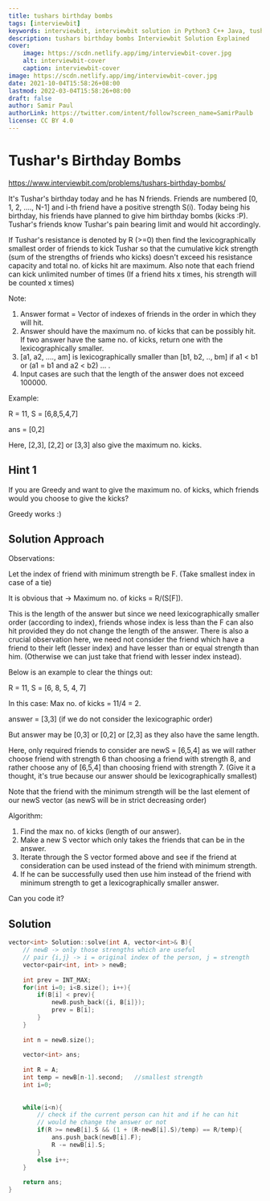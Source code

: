 ```yaml
---
title: tushars birthday bombs
tags: [interviewbit]
keywords: interviewbit, interviewbit solution in Python3 C++ Java, tushars birthday bombs solution
description: tushars birthday bombs Interviewbit Solution Explained
cover:
    image: https://scdn.netlify.app/img/interviewbit-cover.jpg
    alt: interviewbit-cover
    caption: interviewbit-cover
image: https://scdn.netlify.app/img/interviewbit-cover.jpg
date: 2021-10-04T15:58:26+08:00
lastmod: 2022-03-04T15:58:26+08:00
draft: false
author: Samir Paul
authorLink: https://twitter.com/intent/follow?screen_name=SamirPaulb
license: CC BY 4.0
---
```


# Tushar's Birthday Bombs

https://www.interviewbit.com/problems/tushars-birthday-bombs/

It's Tushar's birthday today and he has N friends. Friends are numbered [0, 1, 2, ...., N-1] and i-th friend have a positive strength S(i). Today being his birthday, his friends have planned to give him birthday bombs (kicks :P). Tushar's friends know Tushar's pain bearing limit and would hit accordingly.

If Tushar's resistance is denoted by R (>=0) then find the lexicographically smallest order of friends to kick Tushar so that the cumulative kick strength (sum of the strengths of friends who kicks) doesn't exceed his resistance capacity and total no. of kicks hit are maximum. Also note that each friend can kick unlimited number of times (If a friend hits x times, his strength will be counted x times)

Note:

1. Answer format = Vector of indexes of friends in the order in which they will hit.
2. Answer should have the maximum no. of kicks that can be possibly hit. If two answer have the same no. of kicks, return one with the lexicographically smaller.
3. [a1, a2, ...., am] is lexicographically smaller than [b1, b2, .., bm] if a1 < b1 or (a1 = b1 and a2 < b2) ... .
4. Input cases are such that the length of the answer does not exceed 100000.


Example:

R = 11, S = [6,8,5,4,7]

ans = [0,2]

Here, [2,3], [2,2] or [3,3] also give the maximum no. kicks.

## Hint 1

If you are Greedy and want to give the maximum no. of kicks, which friends would you choose to give the kicks?

Greedy works :)

## Solution Approach

Observations:

Let the index of friend with minimum strength be F. (Take smallest index in case of a tie)

It is obvious that -> Maximum no. of kicks = R/(S[F]).

This is the length of the answer but since we need lexicographically smaller order (according to index), friends whose index is less than the F can also hit provided they do not change the length of the answer. There is also a crucial observation here, we need not consider the friend which have a friend to their left (lesser index) and have lesser than or equal strength than him. (Otherwise we can just take that friend with lesser index instead).

Below is an example to clear the things out:

R = 11, S = [6, 8, 5, 4, 7]

In this case: Max no. of kicks = 11/4 = 2.

answer = [3,3] (if we do not consider the lexicographic order)

But answer may be [0,3] or [0,2] or [2,3] as they also have the same length. 

Here, only required friends to consider are newS = [6,5,4] as we will rather choose friend with strength 6 than choosing a friend with strength 8, and rather choose any of [6,5,4] than choosing friend with strength 7. (Give it a thought, it's true because our answer should be lexicographically smallest)

Note that the friend with the minimum strength will be the last element of our newS vector (as newS will be in strict decreasing order)

Algorithm:

1. Find the max no. of kicks (length of our answer).
2. Make a new S vector which only takes the friends that can be in the answer.
3. Iterate through the S vector formed above and see if the friend at consideration can be used instead of the friend with minimum strength.
4. If he can be successfully used then use him instead of the friend with minimum strength to get a lexicographically smaller answer.

Can you code it?


## Solution

```cpp
vector<int> Solution::solve(int A, vector<int>& B){
	// newB -> only those strengths which are useful
	// pair {i,j} -> i = original index of the person, j = strength
	vector<pair<int, int> > newB;
	
	int prev = INT_MAX;
	for(int i=0; i<B.size(); i++){
		if(B[i] < prev){
			newB.push_back({i, B[i]});
			prev = B[i];
		} 
	}
	
	int n = newB.size();
	
	vector<int> ans;
	
	int R = A;
	int temp = newB[n-1].second;   //smallest strength
	int i=0;
	
	
	while(i<n){
		// check if the current person can hit and if he can hit
		// would he change the answer or not
		if(R >= newB[i].S && (1 + (R-newB[i].S)/temp) == R/temp){
			ans.push_back(newB[i].F);
			R -= newB[i].S;
		} 
		else i++;
	}
	
	return ans;
}

```

